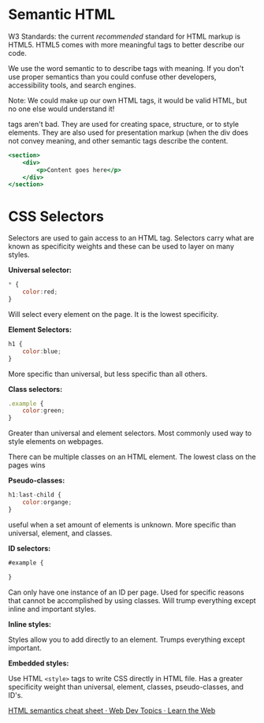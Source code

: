 # Semantic HTML

W3 Standards: the current *recommended* standard for HTML markup is HTML5. HTML5 comes with more meaningful tags to better describe our code. 

We use the word semantic to to describe tags with meaning. If you don't use proper semantics than you could confuse other developers, accessibility tools, and search engines.

Note: We could make up our own HTML tags, it would be valid HTML, but no one else would understand it! 

<div> tags aren't bad. They are used for creating space, structure, or to style elements. They are also used for presentation markup (when the div does not convey meaning, and other semantic tags describe the content.

```jsx
<section>
	<div>
		<p>Content goes here</p>
	</div>
</section>
```

# CSS Selectors

Selectors are used to gain access to an HTML tag. Selectors carry what are known as specificity weights and these can be used to layer on many styles. 

**Universal selector:**

```jsx
* {
	color:red;
}
```

Will select every element on the page. It is the lowest specificity. 

**Element Selectors:**

```jsx
h1 {
	color:blue;
}
```

More specific than universal, but less specific than all others. 

**Class selectors:**

```jsx
.example {
	color:green;
}
```

Greater than universal and element selectors. Most commonly used way to style elements on webpages.

There can be multiple classes on an HTML element. The lowest class on the pages wins

**Pseudo-classes:**

```jsx
h1:last-child {
	color:organge; 
}
```

useful when a set amount of elements is unknown. More specific than universal, element, and classes.

**ID selectors:**

```jsx
#example {

}
```

Can only have one instance of an ID per page. Used for specific reasons that cannot be accomplished by using classes. Will trump everything except inline and important styles.

**Inline styles:**

Styles allow you to add directly to an element. Trumps everything except important.

**Embedded styles:**

Use HTML `<style>` tags to write CSS directly in HTML file. Has a greater specificity weight than universal, element, classes, pseudo-classes, and ID's. 

[HTML semantics cheat sheet · Web Dev Topics · Learn the Web](https://learn-the-web.algonquindesign.ca/topics/html-semantics-cheat-sheet/)